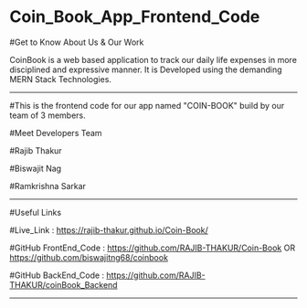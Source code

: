 

# Coin_Book_App_Frontend_Code

#Get to Know About Us & Our Work

CoinBook is a web based application to track our daily life expenses in more disciplined and expressive manner. It is Developed using the demanding MERN Stack Technologies.

---------------------------------------------------------------------------------------------------------------------------------------------------------------
#This is the frontend code for our app named "COIN-BOOK" build by our team of 3 members.


#Meet Developers Team

#Rajib Thakur

#Biswajit Nag

#Ramkrishna Sarkar

---------------------------------------------------------------------------------------------------------------------------------------------------------------

#Useful Links

#Live_Link : https://rajib-thakur.github.io/Coin-Book/

#GitHub FrontEnd_Code : https://github.com/RAJIB-THAKUR/Coin-Book   OR    https://github.com/biswajitng68/coinbook 

#GitHub BackEnd_Code : https://github.com/RAJIB-THAKUR/coinBook_Backend

---------------------------------------------------------------------------------------------------------------------------------------------------------------
